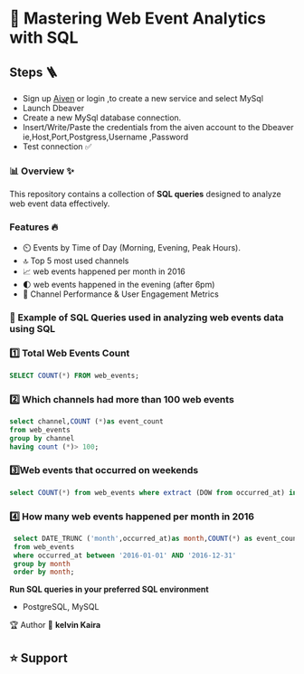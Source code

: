 # 🔮 Mastering Web Event Analytics with SQL ## 
## Steps 🪜
- Sign up [Aiven](https://aiven.io) or login ,to create a new service and select MySql
- Launch Dbeaver
- Create a new MySql database connection.
- Insert/Write/Paste the credentials from the aiven account to the Dbeaver ie,Host,Port,Postgress,Username ,Password
- Test connection ✅

### 📊 Overview ✨
This repository contains a collection of **SQL queries** designed to analyze web event data effectively.
### Features 🔥
- ⏲️ Events by Time of Day (Morning, Evening, Peak Hours).
- 🔝 Top 5 most used channels
- 📈  web events happened per month in 2016
- 🌓  web events happened in the evening (after 6pm)
- 🎯  Channel Performance & User Engagement Metrics

### 📁  Example of SQL Queries used in analyzing web events data using SQL
### 1️⃣ **Total Web Events Count**
```sql
SELECT COUNT(*) FROM web_events;
```
### 2️⃣ **Which channels had more than 100 web events**
``` Sql
select channel,COUNT (*)as event_count
from web_events
group by channel
having count (*)> 100;
```
### 3️⃣**Web events that occurred on weekends**
``` sql
select COUNT(*) from web_events where extract (DOW from occurred_at) in (0,6);
```
### 4️⃣ **How many web events happened per month in 2016**
```sql
 select DATE_TRUNC ('month',occurred_at)as month,COUNT(*) as event_count
 from web_events 
 where occurred_at between '2016-01-01' AND '2016-12-31'
 group by month 
 order by month;
```

**Run SQL queries in your preferred SQL environment**
   - PostgreSQL, MySQL

🏆 Author
👤 **kelvin Kaira** 
## ⭐ Support
